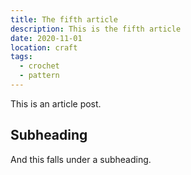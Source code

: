 ```yaml
---
title: The fifth article
description: This is the fifth article
date: 2020-11-01
location: craft
tags:
  - crochet
  - pattern
---
```

This is an article post.

## Subheading

And this falls under a subheading.
